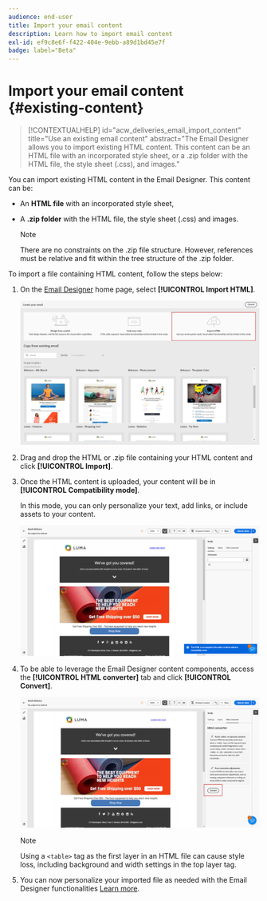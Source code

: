 ```yaml
---
audience: end-user
title: Import your email content
description: Learn how to import email content
exl-id: ef9c8e6f-f422-404e-9ebb-a89d1bd45e7f
badge: label="Beta" 
---
```

# Import your email content {#existing-content}

>[!CONTEXTUALHELP]
>id="acw_deliveries_email_import_content"
>title="Use an existing email content"
>abstract="The Email Designer allows you to import existing HTML content. This content can be an HTML file with an incorporated style sheet, or a .zip folder with the HTML file, the style sheet (.css), and images."

You can import existing HTML content in the Email Designer. This content can be:

* An **HTML file** with an incorporated style sheet,
* A **.zip folder** with the HTML file, the style sheet (.css) and images.

    >[!NOTE]
    >
    >There are no constraints on the .zip file structure. However, references must be relative and fit within the tree structure of the .zip folder.

To import a file containing HTML content, follow the steps below:

1. On the [Email Designer](get-started-email-designer.md) home page, select **[!UICONTROL Import HTML]**.

    ![](assets/html-import.png)

1. Drag and drop the HTML or .zip file containing your HTML content and click **[!UICONTROL Import]**.

1. Once the HTML content is uploaded, your content will be in **[!UICONTROL Compatibility mode]**. 

    In this mode, you can only personalize your text, add links, or include assets to your content.

    ![](assets/html-imported.png)

1. To be able to leverage the Email Designer content components, access the **[!UICONTROL HTML converter]** tab and click **[!UICONTROL Convert]**.

    ![](assets/html-imported-2.png)

    >[!NOTE]
    >
    > Using a `<table>` tag as the first layer in an HTML file can cause style loss, including background and width settings in the top layer tag.

1. You can now personalize your imported file as needed with the Email Designer functionalities [Learn more](content-components.md).

